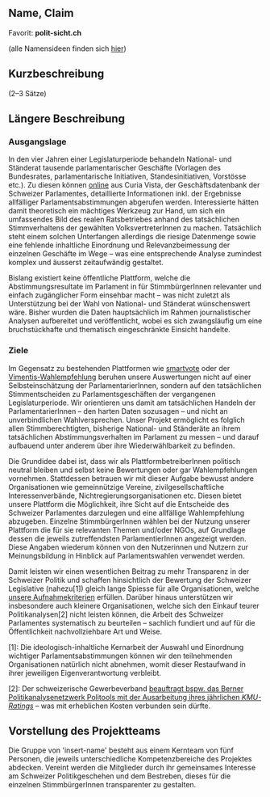 ## Name, Claim

Favorit: **polit-sicht.ch**

(alle Namensideen finden sich [hier](https://github.com/blank-tree/op-konzept/wiki/Ideen-Projektnamen-und--domain))

## Kurzbeschreibung

(2–3 Sätze)

## Längere Beschreibung

### Ausgangslage

In den vier Jahren einer Legislaturperiode behandeln National- und Ständerat tausende parlamentarischer Geschäfte (Vorlagen des Bundesrates, parlamentarische Initiativen, Standesinitiativen, Vorstösse etc.). Zu diesen können [online](https://www.parlament.ch/de/ratsbetrieb/curia-vista) aus Curia Vista, der Geschäftsdatenbank der Schweizer Parlamentes, detaillierte Informationen inkl. der Ergebnisse allfälliger Parlamentsabstimmungen abgerufen werden. Interessierte hätten damit theoretisch ein mächtiges Werkzeug zur Hand, um sich ein umfassendes Bild des realen Ratsbetriebes anhand des tatsächlichen Stimmverhaltens der gewählten VolksvertreterInnen zu machen. Tatsächlich steht einem solchen Unterfangen allerdings die riesige Datenmenge sowie eine fehlende inhaltliche Einordnung und Relevanzbeimessung der einzelnen Geschäfte im Wege – was eine entsprechende Analyse zumindest komplex und äusserst zeitaufwändig gestaltet.

Bislang existiert keine öffentliche Plattform, welche die Abstimmungsresultate im Parlament in für StimmbürgerInnen relevanter und einfach zugänglicher Form einsehbar macht – was nicht zuletzt als Unterstützung bei der Wahl von National- und Ständerat wünschenswert wäre. Bisher wurden die Daten hauptsächlich im Rahmen journalistischer Analysen aufbereitet und veröffentlicht, wobei es sich zwangsläufig um eine bruchstückhafte und thematisch eingeschränkte Einsicht handelte. 

### Ziele

Im Gegensatz zu bestehenden Plattformen wie [smartvote](https://smartvote.ch/) oder der [Vimentis-Wahlempfehlung](https://www.vimentis.ch/wahlen) beruhen unsere Auswertungen nicht auf einer Selbsteinschätzung der ParlamentarierInnen, sondern auf den tatsächlichen Stimmentscheiden zu Parlamentsgeschäften der vergangenen Legislaturperiode. Wir orientieren uns damit am tatsächlichen Handeln der ParlamentarierInnen – den harten Daten sozusagen – und nicht an unverbindlichen Wahlversprechen. Unser Projekt ermöglicht es folglich allen Stimmberechtigten, bisherige National- und Ständeräte an ihrem tatsächlichen Abstimmungsverhalten im Parlament zu messen – und darauf aufbauend unter anderem über ihre Wiederwählbarkeit zu befinden.

Die Grundidee dabei ist, dass wir als PlattformbetreiberInnen politisch neutral bleiben und selbst keine Bewertungen oder gar Wahlempfehlungen vornehmen. Stattdessen betrauen wir mit dieser Aufgabe bewusst andere Organisationen wie gemeinnützige Vereine, zivilgesellschaftliche Interessenverbände, Nichtregierungsorganisationen etc. Diesen bietet unsere Plattform die Möglichkeit, ihre Sicht auf die Entscheide des Schweizer Parlamentes darzulegen und eine allfällige Wahlempfehlung abzugeben. Einzelne StimmbürgerInnen wählen bei der Nutzung unserer Plattform die für sie relevanten Themen und/oder NGOs, auf Grundlage dessen die jeweils zutreffendsten ParlamentierInnen angezeigt werden. Diese Angaben wiederum können von den Nutzerinnen und Nutzern zur Meinungsbildung in Hinblick auf Parlamentswahlen verwendet werden. 

Damit leisten wir einen wesentlichen Beitrag zu mehr Transparenz in der Schweizer Politik und schaffen hinsichtlich der Bewertung der Schweizer Legislative (nahezu[1]) gleich lange Spiesse für alle Organisationen, welche [unsere Aufnahmekriterien](https://github.com/blank-tree/op-konzept/wiki/Aufnahmekriterien-f%C3%BCr-Organisationen) erfüllen. Darüber hinaus unterstützen wir insbesondere auch kleinere Organisationen, welche sich den Einkauf teurer Politikanalysen[2] nicht leisten können, die Arbeit des Schweizer Parlamentes systematisch zu beurteilen – sachlich fundiert und auf für die Öffentlichkeit nachvollziehbare Art und Weise.


[1]: Die ideologisch-inhaltliche Kernarbeit der Auswahl und Einordnung wichtiger Parlamentsabstimmungen können wir den teilnehmenden Organisationen natürlich nicht abnehmen, womit dieser Restaufwand in ihrer jeweiligen Eigenverantwortung verbleibt.

[2]: Der schweizerische Gewerbeverband [beauftragt bspw. das Berner Politikanalysenetzwerk Politools mit der Ausarbeitung ihres jährlichen _KMU-Ratings_](https://github.com/blank-tree/op-konzept/wiki/Vergleichbare-Projekte) – was mit erheblichen Kosten verbunden sein dürfte.


## Vorstellung des Projektteams

Die Gruppe von 'insert-name' besteht aus einem Kernteam von fünf Personen, die jeweils unterschiedliche Kompetenzbereiche des Projektes abdecken. Vereint werden die Mitglieder durch ihr gemeinsames Interesse am Schweizer Politikgeschehen und dem Bestreben, dieses für die einzelnen StimmbürgerInnen transparenter zu gestalten.
